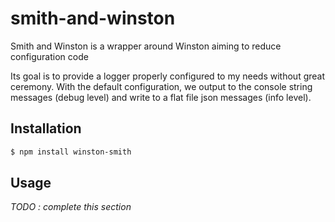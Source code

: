 # smith-and-winston

Smith and Winston is a wrapper around Winston aiming to reduce configuration code

Its goal is to provide a logger properly configured to my needs without great ceremony.  With the default configuration, we output to the console string messages (debug level) and write to a flat file json messages (info level).

## Installation
```bash
$ npm install winston-smith
```

## Usage

*TODO : complete this section*